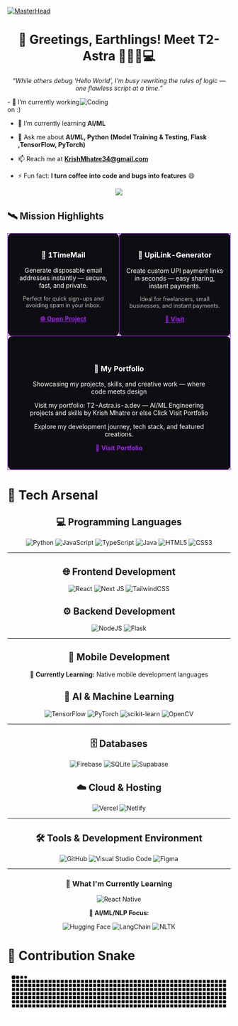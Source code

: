 [![MasterHead](https://firebasestorage.googleapis.com/v0/b/flexi-coding.appspot.com/o/dempgi7-520f8d5f-63d4-4453-8822-dbc149ae27f8.gif?alt=media&token=91c0c7b2-93c3-4029-b011-1a8703c5730d)](https://rishavchanda.io)
<h1 align="center">🌌 Greetings, Earthlings! Meet T2-Astra 👨🏻‍🚀💻</h1>

<p align="center"><i>“While others debug ‘Hello World’, I’m busy rewriting the rules of logic — one flawless script at a time.”</i></p>
<img align="right" alt="Coding" width="340" src="https://cdn.dribbble.com/users/1059583/screenshots/4171367/coding-freak.gif">
- 🔭 I’m currently working on :)

- 🌱 I’m currently learning **AI/ML**
  
- 💬 Ask me about **AI/ML, Python (Model Training & Testing, Flask ,TensorFlow, PyTorch)**
  
- 📫 Reach me at **KrishMhatre34@gmail.com**
  
- ⚡ Fun fact: **I turn coffee into code and bugs into features** 😄

<p align="center">
  <img src="https://readme-typing-svg.demolab.com?font=Fira+Code&weight=600&size=26&duration=2600&pause=700&color=9D4EDD&center=true&vCenter=true&width=500&lines=I+am+T2-Astra;Building+dreams+in+code.;Where+logic+meets+creativity.;Every+bug+is+a+hidden+quest.">
</p>

## 🛰 Mission Highlights
<table>
  <tr>
    <td style="border:1px solid #A020F0; border-radius:10px; padding:15px; background-color:#0e0e12; color:white; text-align:center;" width="50%">
      <h3>📧 1TimeMail</h3>
      <p>Generate disposable email addresses instantly — secure, fast, and private.</p>
      <p style="font-size: 0.9em; color: #bbb;">Perfect for quick sign-ups and avoiding spam in your inbox.</p>
      <p align="center">
        <a href="https://1timemail.org/" style="color:#A020F0; font-weight:bold;">🌐 Open Project</a>
      </p>
    </td>
    <td style="border:1px solid #A020F0; border-radius:10px; padding:15px; background-color:#0e0e12; color:white; text-align:center;" width="50%">
      <h3>💸 UpiLink-Generator</h3>
      <p>Create custom UPI payment links in seconds — easy sharing, instant payments.</p>
      <p style="font-size: 0.9em; color: #bbb;">Ideal for freelancers, small businesses, and instant payments.</p>
      <p align="center">
        <a href="http://upilinkgenerator.vercel.app/" style="color:#A020F0; font-weight:bold;">🔗 Visit</a>
      </p>
    </td>
  </tr>
  <tr>
    <td colspan="2" style="border:1px solid #A020F0; border-radius:10px; padding:40px; background-color:#0e0e12; color:white; text-align:center; vertical-align:middle;">
     <div align="center" style="text-align:center;">
  <h3>🌟 My Portfolio</h3>
  <p>Showcasing my projects, skills, and creative work — where code meets design</p>
    <p>Visit my portfolio: T2-Astra.is-a.dev — AI/ML Engineering projects and skills by Krish Mhatre or else Click Visit Portfolio</p>
  <p>Explore my development journey, tech stack, and featured creations.</p>
  <a href="https://t2-astra.is-a.dev/" style="color:#A020F0; font-weight:bold; text-decoration:none;">🚀 Visit Portfolio</a>
</div>
    </td>
  </tr>
</table>

# 🔧 Tech Arsenal

<div align="center">

## 💻 Programming Languages
![Python](https://img.shields.io/badge/Python-FFD43B?style=for-the-badge&logo=python&logoColor=blue)
![JavaScript](https://img.shields.io/badge/JavaScript-323330?style=for-the-badge&logo=javascript&logoColor=F7DF1E)
![TypeScript](https://img.shields.io/badge/TypeScript-007ACC?style=for-the-badge&logo=typescript&logoColor=white)
![Java](https://img.shields.io/badge/Java-ED8B00?style=for-the-badge&logo=openjdk&logoColor=white)
![HTML5](https://img.shields.io/badge/HTML5-E34F26?style=for-the-badge&logo=html5&logoColor=white)
![CSS3](https://img.shields.io/badge/CSS3-1572B6?style=for-the-badge&logo=css3&logoColor=white)

</div>

---

<div align="center">

## 🌐 Frontend Development
![React](https://img.shields.io/badge/React-20232A?style=for-the-badge&logo=react&logoColor=61DAFB)
![Next JS](https://img.shields.io/badge/Next-black?style=for-the-badge&logo=next.js&logoColor=white)
![TailwindCSS](https://img.shields.io/badge/tailwindcss-%2338B2AC.svg?style=for-the-badge&logo=tailwind-css&logoColor=white)

## ⚙️ Backend Development
![NodeJS](https://img.shields.io/badge/node.js-6DA55F?style=for-the-badge&logo=node.js&logoColor=white)
![Flask](https://img.shields.io/badge/flask-%23000.svg?style=for-the-badge&logo=flask&logoColor=white)
</div>

---

<div align="center">

## 📱 Mobile Development
🔄 **Currently Learning:** Native mobile development languages

## 🤖 AI & Machine Learning
![TensorFlow](https://img.shields.io/badge/TensorFlow-%23FF6F00.svg?style=for-the-badge&logo=TensorFlow&logoColor=white)
![PyTorch](https://img.shields.io/badge/PyTorch-%23EE4C2C.svg?style=for-the-badge&logo=PyTorch&logoColor=white)
![scikit-learn](https://img.shields.io/badge/scikit--learn-%23F7931E.svg?style=for-the-badge&logo=scikit-learn&logoColor=white)
![OpenCV](https://img.shields.io/badge/opencv-%23white.svg?style=for-the-badge&logo=opencv&logoColor=white)

</div>

---

<div align="center">

## 🗄️ Databases
![Firebase](https://img.shields.io/badge/firebase-%23039BE5.svg?style=for-the-badge&logo=firebase)
![SQLite](https://img.shields.io/badge/sqlite-%2307405e.svg?style=for-the-badge&logo=sqlite&logoColor=white)
![Supabase](https://img.shields.io/badge/Supabase-3ECF8E?style=for-the-badge&logo=supabase&logoColor=white)

## ☁️ Cloud & Hosting
![Vercel](https://img.shields.io/badge/vercel-%23000000.svg?style=for-the-badge&logo=vercel&logoColor=white)
![Netlify](https://img.shields.io/badge/netlify-%23000000.svg?style=for-the-badge&logo=netlify&logoColor=#00C7B7)

</div>

---

<div align="center">

## 🛠️ Tools & Development Environment
![GitHub](https://img.shields.io/badge/github-%23121011.svg?style=for-the-badge&logo=github&logoColor=white)
![Visual Studio Code](https://img.shields.io/badge/Visual%20Studio%20Code-0078d7.svg?style=for-the-badge&logo=visual-studio-code&logoColor=white)
![Figma](https://img.shields.io/badge/figma-%23F24E1E.svg?style=for-the-badge&logo=figma&logoColor=white)

</div>

---

<div align="center">

### 🚀 What I'm Currently Learning

![React Native](https://img.shields.io/badge/react_native-%2320232a.svg?style=for-the-badge&logo=react&logoColor=%2361DAFB)

**🤖 AI/ML/NLP Focus:**

![Hugging Face](https://img.shields.io/badge/%F0%9F%A4%97%20Hugging%20Face-FFD21E?style=for-the-badge)
![LangChain](https://img.shields.io/badge/LangChain-121212?style=for-the-badge&logo=chainlink&logoColor=white)
![NLTK](https://img.shields.io/badge/NLTK-154f3c?style=for-the-badge&logo=python&logoColor=white)
</div>

# 🐍 Contribution Snake

![Snake animation](https://raw.githubusercontent.com/T2-Astra/T2-Astra/output/snake.svg)
